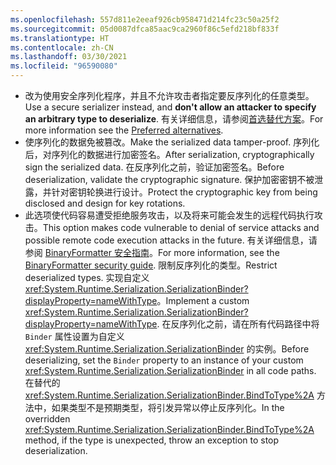```yaml
---
ms.openlocfilehash: 557d811e2eeaf926cb958471d214fc23c50a25f2
ms.sourcegitcommit: 05d0087dfca85aac9ca2960f86c5efd218bf833f
ms.translationtype: HT
ms.contentlocale: zh-CN
ms.lasthandoff: 03/30/2021
ms.locfileid: "96590080"
---
```

- <span data-ttu-id="46dec-101">改为使用安全序列化程序，并且不允许攻击者指定要反序列化的任意类型。</span><span class="sxs-lookup"><span data-stu-id="46dec-101">Use a secure serializer instead, and **don't allow an attacker to specify an arbitrary type to deserialize**.</span></span> <span data-ttu-id="46dec-102">有关详细信息，请参阅[首选替代方案](/dotnet/standard/serialization/binaryformatter-security-guide#preferred-alternatives)。</span><span class="sxs-lookup"><span data-stu-id="46dec-102">For more information see the [Preferred alternatives](/dotnet/standard/serialization/binaryformatter-security-guide#preferred-alternatives).</span></span>
- <span data-ttu-id="46dec-103">使序列化的数据免被篡改。</span><span class="sxs-lookup"><span data-stu-id="46dec-103">Make the serialized data tamper-proof.</span></span> <span data-ttu-id="46dec-104">序列化后，对序列化的数据进行加密签名。</span><span class="sxs-lookup"><span data-stu-id="46dec-104">After serialization, cryptographically sign the serialized data.</span></span> <span data-ttu-id="46dec-105">在反序列化之前，验证加密签名。</span><span class="sxs-lookup"><span data-stu-id="46dec-105">Before deserialization, validate the cryptographic signature.</span></span> <span data-ttu-id="46dec-106">保护加密密钥不被泄露，并针对密钥轮换进行设计。</span><span class="sxs-lookup"><span data-stu-id="46dec-106">Protect the cryptographic key from being disclosed and design for key rotations.</span></span>
- <span data-ttu-id="46dec-107">此选项使代码容易遭受拒绝服务攻击，以及将来可能会发生的远程代码执行攻击。</span><span class="sxs-lookup"><span data-stu-id="46dec-107">This option makes code vulnerable to denial of service attacks and possible remote code execution attacks in the future.</span></span> <span data-ttu-id="46dec-108">有关详细信息，请参阅 [BinaryFormatter 安全指南](/dotnet/standard/serialization/binaryformatter-security-guide)。</span><span class="sxs-lookup"><span data-stu-id="46dec-108">For more information, see the [BinaryFormatter security guide](/dotnet/standard/serialization/binaryformatter-security-guide).</span></span> <span data-ttu-id="46dec-109">限制反序列化的类型。</span><span class="sxs-lookup"><span data-stu-id="46dec-109">Restrict deserialized types.</span></span> <span data-ttu-id="46dec-110">实现自定义 <xref:System.Runtime.Serialization.SerializationBinder?displayProperty=nameWithType>。</span><span class="sxs-lookup"><span data-stu-id="46dec-110">Implement a custom <xref:System.Runtime.Serialization.SerializationBinder?displayProperty=nameWithType>.</span></span> <span data-ttu-id="46dec-111">在反序列化之前，请在所有代码路径中将 `Binder` 属性设置为自定义 <xref:System.Runtime.Serialization.SerializationBinder> 的实例。</span><span class="sxs-lookup"><span data-stu-id="46dec-111">Before deserializing, set the `Binder` property to an instance of your custom <xref:System.Runtime.Serialization.SerializationBinder> in all code paths.</span></span> <span data-ttu-id="46dec-112">在替代的 <xref:System.Runtime.Serialization.SerializationBinder.BindToType%2A> 方法中，如果类型不是预期类型，将引发异常以停止反序列化。</span><span class="sxs-lookup"><span data-stu-id="46dec-112">In the overridden <xref:System.Runtime.Serialization.SerializationBinder.BindToType%2A> method, if the type is unexpected, throw an exception to stop deserialization.</span></span>
